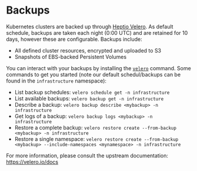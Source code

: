 # Backups

Kubernetes clusters are backed up through [Heptio Velero](https://velero.io/). As default schedule, backups are taken each night (0:00 UTC) and are retained for 10 days, however these are configurable. Backups include:

- All defined cluster resources, encrypted and uploaded to S3
- Snapshots of EBS-backed Persistent Volumes

You can interact with your backups by installing the [`velero`](https://github.com/heptio/velero/releases) command. Some commands to get you started (note our default schedul/backups can be found in the `infrastructure` namespace):

- List backup schedules: `velero schedule get -n infrastructure`
- List available backups: `velero backup get -n infrastructure`
- Describe a backup: `velero backup describe <mybackup> -n infrastructure`
- Get logs of a backup: `velero backup logs <mybackup> -n infrastructure`
- Restore a complete backup: `velero restore create --from-backup <mybackup> -n infrastructure`
- Restore a single namespace: `velero restore create --from-backup <mybackup> --include-namespaces <mynamespace> -n infrastructure`

For more information, please consult the upstream documentation: <https://velero.io/docs>
